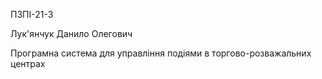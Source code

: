 ПЗПІ-21-3  

Лук'янчук Данило Олегович  

Програмна система для управління подіями в торгово-розважальних центрах  
